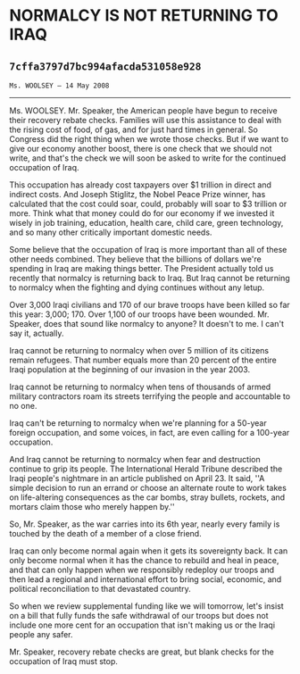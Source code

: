 # NORMALCY IS NOT RETURNING TO IRAQ
## `7cffa3797d7bc994afacda531058e928`
`Ms. WOOLSEY — 14 May 2008`

---


Ms. WOOLSEY. Mr. Speaker, the American people have begun to receive 
their recovery rebate checks. Families will use this assistance to deal 
with the rising cost of food, of gas, and for just hard times in 
general. So Congress did the right thing when we wrote those checks. 
But if we want to give our economy another boost, there is one check 
that we should not write, and that's the check we will soon be asked to 
write for the continued occupation of Iraq.

This occupation has already cost taxpayers over $1 trillion in direct 
and indirect costs. And Joseph Stiglitz, the Nobel Peace Prize winner, 
has calculated that the cost could soar, could, probably will soar to 
$3 trillion or more. Think what that money could do for our economy if 
we invested it wisely in job training, education, health care, child 
care, green technology, and so many other critically important domestic 
needs.

Some believe that the occupation of Iraq is more important than all 
of these other needs combined. They believe that the billions of 
dollars we're spending in Iraq are making things better. The President 
actually told us recently that normalcy is returning back to Iraq. But 
Iraq cannot be returning to normalcy when the fighting and dying 
continues without any letup.

Over 3,000 Iraqi civilians and 170 of our brave troops have been 
killed so far this year: 3,000; 170. Over 1,100 of our troops have been 
wounded. Mr. Speaker, does that sound like normalcy to anyone? It 
doesn't to me. I can't say it, actually.

Iraq cannot be returning to normalcy when over 5 million of its 
citizens remain refugees. That number equals more than 20 percent of 
the entire Iraqi population at the beginning of our invasion in the 
year 2003.

Iraq cannot be returning to normalcy when tens of thousands of armed 
military contractors roam its streets terrifying the people and 
accountable to no one.

Iraq can't be returning to normalcy when we're planning for a 50-year 
foreign occupation, and some voices, in fact, are even calling for a 
100-year occupation.

And Iraq cannot be returning to normalcy when fear and destruction 
continue to grip its people. The International Herald Tribune described 
the Iraqi people's nightmare in an article published on April 23. It 
said, ''A simple decision to run an errand or choose an alternate route 
to work takes on life-altering consequences as the car bombs, stray 
bullets, rockets, and mortars claim those who merely happen by.''

So, Mr. Speaker, as the war carries into its 6th year, nearly every 
family is touched by the death of a member of a close friend.

Iraq can only become normal again when it gets its sovereignty back. 
It can only become normal when it has the chance to rebuild and heal in 
peace, and that can only happen when we responsibly redeploy our troops 
and then lead a regional and international effort to bring social, 
economic, and political reconciliation to that devastated country.

So when we review supplemental funding like we will tomorrow, let's 
insist on a bill that fully funds the safe withdrawal of our troops but 
does not include one more cent for an occupation that isn't making us 
or the Iraqi people any safer.

Mr. Speaker, recovery rebate checks are great, but blank checks for 
the occupation of Iraq must stop.
